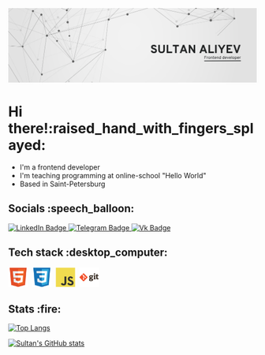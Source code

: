 <img src="./banner.png" alt="Sultan Aliyev banner" />
<h1>Hi there!:raised_hand_with_fingers_splayed:</h1>
<ul>
<li>I'm a frontend developer</li>
<li>I'm teaching programming at online-school "Hello World"</li>
<li>Based in Saint-Petersburg</li>
</ul>

<h2>Socials :speech_balloon:</h2>
<div>
  <a href="https://www.linkedin.com/in/sultanaliyev/">
    <img src="https://img.shields.io/badge/LinkedIn-blue?style=for-the-badge&logo=linkedin&logoColor=white" alt="LinkedIn Badge"/>
  </a>
  <a href="https://t.me/evilmikado">
    <img src="https://img.shields.io/badge/telegram-0088cc.svg?logo=telegram&logoColor=white&style=for-the-badge" alt="Telegram Badge"/>
  </a>
  <a href="https://vk.com/evilmikado">
    <img src="https://img.shields.io/badge/vk-4C75A3?logo=vk&logoColor=white&style=for-the-badge" alt="Vk Badge"/>
  </a>
</div>

<h2>Tech stack :desktop_computer:</h2>
<div>
  <img src="https://github.com/devicons/devicon/blob/master/icons/html5/html5-original.svg" title="HTML5" alt="HTML" width="40" height="40"/>&nbsp;
  <img src="https://github.com/devicons/devicon/blob/master/icons/css3/css3-original.svg"  title="CSS3" alt="CSS" width="40" height="40"/>&nbsp;
  <img src="https://github.com/devicons/devicon/blob/master/icons/javascript/javascript-original.svg" title="JavaScript" alt="JavaScript" width="40" height="40"/>&nbsp;
  <img src="https://github.com/devicons/devicon/blob/master/icons/git/git-original-wordmark.svg" title="Git" **alt="Git" width="40" height="40"/>
</div>

<h2>Stats :fire:</h2>

[![Top Langs](https://github-readme-stats.vercel.app/api/top-langs/?username=evilmikado&layout=compact&theme=vision-friendly-dark)](https://github.com/anuraghazra/github-readme-stats)

[![Sultan's GitHub stats](https://github-readme-stats.vercel.app/api?username=evilmikado&show_icons=true&theme=vision-friendly-dark)](https://github.com/anuraghazra/github-readme-stats)
